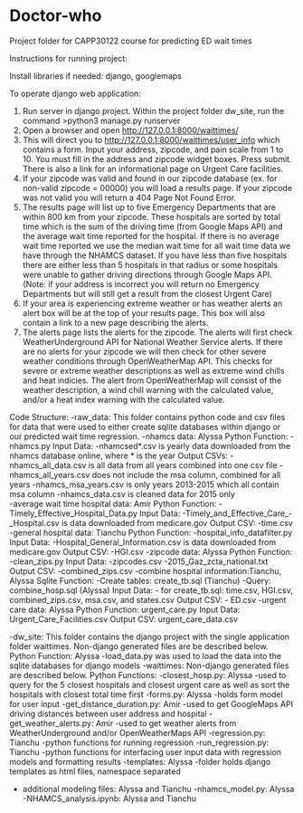 # Doctor-who
Project folder for CAPP30122 course for predicting ED wait times

Instructions for running project:

Install libraries if needed: django, googlemaps

To operate django web application:
1. Run server in django project. Within the project folder dw_site, run the command >python3 manage.py runserver
2. Open a browser and open http://127.0.0.1:8000/waittimes/
3. This will direct you to http://127.0.0.1:8000/waittimes/user_info which contains a form. Input your address, zipcode, and pain scale from 1 to 10. You must fill in the address and zipcode widget boxes. Press submit. There is also a link for an informational page on Urgent Care facilities.
4. If your zipcode was valid and found in our zipcode database (ex. for non-valid zipcode = 00000) you will load a results page. If your zipcode was not valid you will return a 404 Page Not Found Error.
5. The results page will list up to five Emergency Departments that are within 800 km from your zipcode. These hospitals are sorted by total time which is the sum of the driving time (from Google Maps API) and the average wait time reported for the hospital. If there is no average wait time reported we use the median wait time for all wait time data we have through the NHAMCS dataset. If you have less than five hospitals there are either less than 5 hospitals in that radius or some hospitals were unable to gather driving directions through Google Maps API. (Note: if your address is incorrect you will return no Emergency Departments but will still get a result from the closest Urgent Care)
6. If your area is experiencing extreme weather or has weather alerts an alert box will be at the top of your results page. This box will also contain a link to a new page describing the alerts. 
7. The alerts page lists the alerts for the zipcode. The alerts will first check WeatherUnderground API for National Weather Service alerts. If there are no alerts for your zipcode we will then check for other severe weather conditions through OpenWeatherMap API. This checks for severe or extreme weather descriptions as well as extreme wind chills and heat indicies. The alert from OpenWeatherMap will consist of the weather description, a wind chill warning with the calculated value, and/or a heat index warning with the calculated value. 


Code Structure:
-raw_data: 
    This folder contains python code and csv files for data that were used to either create sqlite databases within django or our predicted wait time regression.
    -nhamcs data: Alyssa
        Python Function:
            -nhamcs.py
        Input Data:
            -nhamcsed*.csv is yearly data downloaded from the nhamcs database online, where * is the year
        Output CSVs:
            -nhamcs_all_data.csv is all data from all years combined into one csv file
            -nhamcs_all_years.csv does not include the msa column, combined for all years 
            -nhamcs_msa_years.csv is only years 2013-2015 which all contain msa column
            -nhamcs_data.csv is cleaned data for 2015 only   
    -average wait time hospital data: Amir
        Python Function:
            -Timely_Effective_Hospital_Data.py
        Input Data:
            -Timely_and_Effective_Care_-_Hospital.csv is data downloaded from medicare.gov
        Output CSV:
            -time.csv
    -general hospital data: Tianchu
        Python Function:
            -hospital_info_datafilter.py
        Input Data:
            -Hospital_General_Information.csv is data downloaded from medicare.gov
        Output CSV:
            -HGI.csv
    -zipcode data: Alyssa
        Python Function:
            -clean_zips.py
        Input Data:
            -zipcodes.csv
            -2015_Gaz_zcta_national.txt
        Output CSV:
            -combined_zips.csv
    -combine hospital information:Tianchu, Alyssa
        Sqlite Function:
            -Create tables: create_tb.sql (Tianchu)
            -Query: combine_hosp.sql (Alyssa)
        Input Data:
            - for create_tb.sql: time.csv, HGI.csv, combined_zips.csv, msa.csv, and states.csv
        Output CSV:
            - ED.csv
    -urgent care data: Alyssa
        Python Function:
            urgent_care.py
        Input Data:
            Urgent_Care_Facilities.csv
        Output CSV:
            urgent_care_data.csv

-dw_site:
    This folder contains the django project with the single application folder waittimes. Non-django generated files are be described below.
    Python Function: Alyssa
        -load_data.py was used to load the data into the sqlite databases for django models
-waittimes:
    Non-django generated files are described below.
    Python Functions:
        -closest_hosp.py: Alyssa
            -used to query for the 5 closest hospitals and closest urgent care as well as sort the hospitals with closest total time first
        -forms.py: Alyssa
            -holds form model for user input
        -get_distance_duration.py: Amir
            -used to get GoogleMaps API driving distances between user address and hospital
        -get_weather_alerts.py: Amir
            -used to get weather alerts from WeatherUnderground and/or OpenWeatherMaps API
        -regression.py: Tianchu
            -python functions for running regression
        -run_regression.py: Tianchu
            -python functions for interfacing user input data with regression models and formatting results
    -templates: Alyssa
        -folder holds django templates as html files, namespace separated
- additional modeling files: Alyssa and Tianchu
    -nhamcs_model.py: Alyssa
    -NHAMCS_analysis.ipynb: Alyssa and Tianchu

